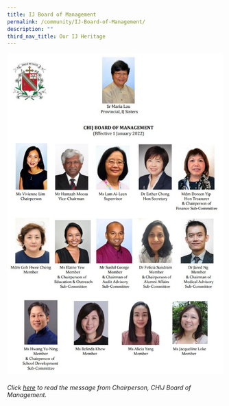 ```yaml
---
title: IJ Board of Management
permalink: /community/IJ-Board-of-Management/
description: ""
third_nav_title: Our IJ Heritage
---
```

![](/images/Community/IJ%20Board%20of%20Management/I1.jpg)

###### Click [here](/files/Message%20%20%20IJ%20Board%20of%20Mgmt/CHIJ%20SJC%20-%20Message%20from%20Chairperson%20IJBOM%2023%20Oct%2021.pdf) to read the message from Chairperson, CHIJ Board of Management.